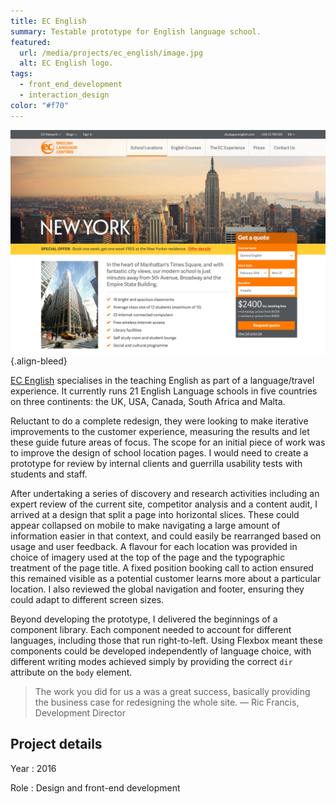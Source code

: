 ```yaml
---
title: EC English
summary: Testable prototype for English language school.
featured:
  url: /media/projects/ec_english/image.jpg
  alt: EC English logo.
tags:
  - front_end_development
  - interaction_design
color: "#f70"
---
```


![New York school page.](../media/projects/ec_english/school_screenshot.png)
{.align-bleed}

[EC English][1] specialises in the teaching English as part of a language/travel experience. It currently runs 21 English Language schools in five countries on three continents: the UK, USA, Canada, South Africa and Malta.

Reluctant to do a complete redesign, they were looking to make iterative improvements to the customer experience, measuring the results and let these guide future areas of focus. The scope for an initial piece of work was to improve the design of school location pages. I would need to create a prototype for review by internal clients and guerrilla usability tests with students and staff.

After undertaking a series of discovery and research activities including an expert review of the current site, competitor analysis and a content audit, I arrived at a design that split a page into horizontal slices. These could appear collapsed on mobile to make navigating a large amount of information easier in that context, and could easily be rearranged based on usage and user feedback. A flavour for each location was provided in choice of imagery used at the top of the page and the typographic treatment of the page title. A fixed position booking call to action ensured this remained visible as a potential customer learns more about a particular location. I also reviewed the global navigation and footer, ensuring they could adapt to different screen sizes.

Beyond developing the prototype, I delivered the beginnings of a component library. Each component needed to account for different languages, including those that run right-to-left. Using Flexbox meant these components could be developed independently of language choice, with different writing modes achieved simply by providing the correct `dir` attribute on the `body` element.

> The work you did for us a was a great success, basically providing the business case for redesigning the whole site.
> — Ric Francis, Development Director

## Project details

Year
: 2016

Role
: Design and front-end development

[1]: https://www.ecenglish.com
